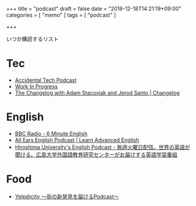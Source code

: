 +++
title = "podcast"
draft = false
date = "2016-12-18T14:21:19+09:00"
categories = [ "memo" ]
tags = [ "podcast" ]

+++

いつか購読するリスト

# Tec

- [Accidental Tech Podcast](http://atp.fm/)
- [Work In Progress](https://slack.com/podcast)
- [The Changelog with Adam Stacoviak and Jerod Santo \| Changelog](https://changelog.com/podcast)

# English

- [BBC Radio \- 6 Minute English](http://www.bbc.co.uk/programmes/p02pc9tn)
- [All Ears English Podcast \| Learn Advanced English](https://www.allearsenglish.com/)
- [Hiroshima University's English Podcast \- 毎週火曜日配信。世界の英語が聞ける。広島大学外国語教育研究センターがお届けする英語学習番組](http://pod.flare.hiroshima-u.ac.jp/cms/)

# Food

- [Yelp@city 〜街の新発見を届けるPodcast〜](http://yelpjapan.libsyn.com/)

